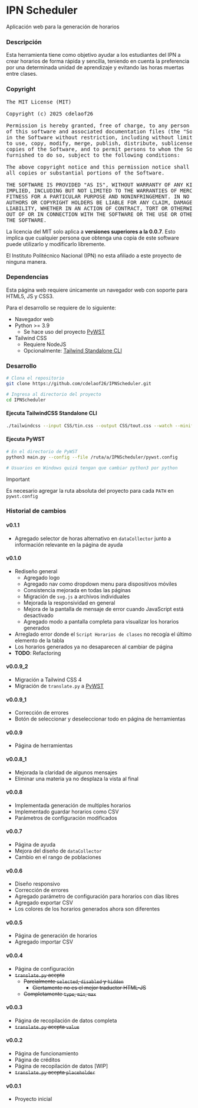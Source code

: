 # IPN Scheduler

Aplicación web para la generación de horarios

### Descripción
Esta herramienta tiene como objetivo ayudar a los 
estudiantes del IPN a crear horarios de forma rápida y 
sencilla, teniendo en cuenta la preferencia por una 
determinada unidad de aprendizaje y evitando las horas 
muertas entre clases.

### Copyright
<pre>
The MIT License (MIT)

Copyright (c) 2025 cdelaof26

Permission is hereby granted, free of charge, to any person obtaining a copy
of this software and associated documentation files (the "Software"), to deal
in the Software without restriction, including without limitation the rights
to use, copy, modify, merge, publish, distribute, sublicense, and/or sell
copies of the Software, and to permit persons to whom the Software is
furnished to do so, subject to the following conditions:

The above copyright notice and this permission notice shall be included in
all copies or substantial portions of the Software.

THE SOFTWARE IS PROVIDED "AS IS", WITHOUT WARRANTY OF ANY KIND, EXPRESS OR
IMPLIED, INCLUDING BUT NOT LIMITED TO THE WARRANTIES OF MERCHANTABILITY,
FITNESS FOR A PARTICULAR PURPOSE AND NONINFRINGEMENT. IN NO EVENT SHALL THE
AUTHORS OR COPYRIGHT HOLDERS BE LIABLE FOR ANY CLAIM, DAMAGES OR OTHER
LIABILITY, WHETHER IN AN ACTION OF CONTRACT, TORT OR OTHERWISE, ARISING FROM,
OUT OF OR IN CONNECTION WITH THE SOFTWARE OR THE USE OR OTHER DEALINGS IN
THE SOFTWARE.
</pre>

La licencia del MIT solo aplica a **versiones superiores a la 
0.0.7**. Esto implica que cualquier persona que obtenga una copia 
de este software puede utilizarlo y modificarlo libremente.

El Instituto Politécnico Nacional (IPN) no esta afiliado a 
este proyecto de ninguna manera.

### Dependencias
Esta página web requiere únicamente un navegador web con 
soporte para HTML5, JS y CSS3.

Para el desarrollo se requiere de lo siguiente:
- Navegador web
- Python >= 3.9
  - Se hace uso del proyecto [PyWST](https://github.com/cdelaof26/PyWST)
- Tailwind CSS
  - Requiere NodeJS
  - Opcionalmente: [Tailwind Standalone CLI](https://tailwindcss.com/blog/standalone-cli)

### Desarrollo
```bash
# Clona el repositorio
git clone https://github.com/cdelaof26/IPNScheduler.git
```

```bash
# Ingresa al directorio del proyecto
cd IPNScheduler
```

#### Ejecuta TailwindCSS Standalone CLI

```bash
./tailwindcss --input CSS/tin.css --output CSS/tout.css --watch --minify
```

#### Ejecuta PyWST
```bash
# En el directorio de PyWST
python3 main.py --config --file /ruta/a/IPNScheduler/pywst.config

# Usuarios en Windows quizá tengan que cambiar python3 por python
```

> [!IMPORTANT]  
> Es necesario agregar la ruta absoluta del proyecto para cada `PATH` en `pywst.config`


### Historial de cambios

#### v0.1.1
- Agregado selector de horas alternativo en 
  `dataCollector` junto a información relevante 
  en la página de ayuda

#### v0.1.0
- Rediseño general
  - Agregado logo
  - Agregado nav como dropdown menu para dispositivos móviles
  - Consistencia mejorada en todas las páginas
  - Migración de `svg.js` a archivos individuales
  - Mejorada la responsividad en general
  - Mejora de la pantalla de mensaje de error cuando 
    JavaScript está desactivado
  - Agregado modo a pantalla completa para visualizar los
    horarios generados
- Arreglado error donde el `Script Horarios de clases` 
  no recogía el último elemento de la tabla
- Los horarios generados ya no desaparecen al cambiar de 
  página
- **TODO**: Refactoring

#### v0.0.9_2
- Migración a Tailwind CSS 4
- Migración de `translate.py` a [PyWST](https://github.com/cdelaof26/PyWST)

#### v0.0.9_1
- Corrección de errores
- Botón de seleccionar y deseleccionar todo en página de herramientas

#### v0.0.9
- Página de herramientas

#### v0.0.8_1
- Mejorada la claridad de algunos mensajes
- Eliminar una materia ya no desplaza la vista al final

#### v0.0.8
- Implementada generación de multiples horarios
- Implementado guardar horarios como CSV
- Parámetros de configuración modificados

#### v0.0.7
- Página de ayuda
- Mejora del diseño de `dataCollector`
- Cambio en el rango de poblaciones

#### v0.0.6
- Diseño responsivo
- Corrección de errores
- Agregado parámetro de configuración para horarios con días libres
- Agregado exportar CSV
- Los colores de los horarios generados ahora son diferentes

#### v0.0.5
- Página de generación de horarios
- Agregado importar CSV

#### v0.0.4
- Página de configuración
- ~~`translate.py` acepta~~ 
  - ~~Parcialmente `selected`, `disabled` y `hidden`~~
    - ~~Ciertamente no es el mejor traductor HTML-JS~~
  - ~~Completamente `type`, `min`, `max`~~

#### v0.0.3
- Página de recopilación de datos completa
- ~~`translate.py` acepta `value`~~ 

#### v0.0.2
- Página de funcionamiento
- Página de créditos
- Página de recopilación de datos [WIP]
- ~~`translate.py` acepta `placeholder`~~

#### v0.0.1
- Proyecto inicial
